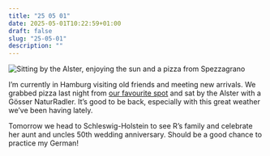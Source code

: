 ```yaml
---
title: "25 05 01"
date: 2025-05-01T10:22:59+01:00
draft: false
slug: "25-05-01"
description: ""
---
```


![Sitting by the Alster, enjoying the sun and a pizza from Spezzagrano](https://res.cloudinary.com/harrycresswell/image/upload/v1748424846/hc/harry-at-alster_dd6mib_f4tsdr.jpg)

I’m currently in Hamburg visiting old friends and meeting new arrivals. We grabbed pizza last night from [our favourite spot](https://spezzagrano.de/en/) and sat by the Alster with a Gösser NaturRadler. It’s good to be back, especially with this great weather we’ve been having lately.

Tomorrow we head to Schleswig-Holstein to see R’s family and celebrate her aunt and uncles 50th wedding anniversary. Should be a good chance to practice my German!